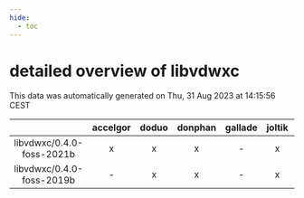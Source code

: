```yaml
---
hide:
  - toc
---
```


detailed overview of libvdwxc
=============================


This data was automatically generated on Thu, 31 Aug 2023 at 14:15:56 CEST  

| |accelgor|doduo|donphan|gallade|joltik|skitty|swalot|victini|
| :---: | :---: | :---: | :---: | :---: | :---: | :---: | :---: | :---: |
|libvdwxc/0.4.0-foss-2021b|x|x|x|-|x|x|x|x|
|libvdwxc/0.4.0-foss-2019b|-|x|x|-|x|x|-|x|
